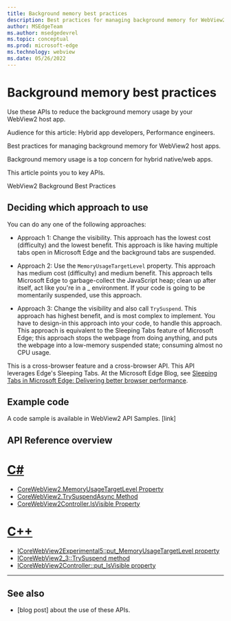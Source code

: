 ```yaml
---
title: Background memory best practices
description: Best practices for managing background memory for WebView2 host apps.
author: MSEdgeTeam
ms.author: msedgedevrel
ms.topic: conceptual
ms.prod: microsoft-edge
ms.technology: webview
ms.date: 05/26/2022
---
```

# Background memory best practices

Use these APIs to reduce the background memory usage by your WebView2 host app.

Audience for this article: Hybrid app developers, Performance engineers.

Best practices for managing background memory for WebView2 host apps.

Background memory usage is a top concern for hybrid native/web apps.

This article points you to key APIs.

WebView2 Background Best Practices


<!-- ====================================================================== -->
## Deciding which approach to use

You can do any one of the following approaches:

* Approach 1: Change the visibility.  This approach has the lowest cost (difficulty) and the lowest benefit.  This approach is like having multiple tabs open in Microsoft Edge and the background tabs are suspended.

* Approach 2: Use the `MemoryUsageTargetLevel` property.  This approach has medium cost (difficulty) and medium benefit.  This approach tells Microsoft Edge to garbage-collect the JavaScript heap; clean up after itself, act like you're in a _ environment.  If your code is going to be momentarily suspended, use this approach.

* Approach 3: Change the visibility and also call `TrySuspend`.  This approach has highest benefit, and is most complex to implement.  You have to design-in this approach into your code, to handle this approach.  This approach is equivalent to the Sleeping Tabs feature of Microsoft Edge; this approach stops the webpage from doing anything, and puts the webpage into a low-memory suspended state; consuming almost no CPU usage.


<!-- 
Link to scenario: in work item
Link to specs/explainers: in work item
There will be a screencast/gif/demo
-->

This is a cross-browser feature and a cross-browser API.  This API leverages Edge's Sleeping Tabs.  At the Microsoft Edge Blog, see [Sleeping Tabs in Microsoft Edge: Delivering better browser performance](https://blogs.windows.com/msedgedev/2020/12/09/sleeping-tabs-beta-performance/).


<!-- ====================================================================== -->
## Example code

A code sample is available in WebView2 API Samples.  [link]<!-- todo -->


<!-- ====================================================================== -->
<!-- ## Remarks -->

<!-- copied from https://docs.microsoft.com/dotnet/api/microsoft.web.webview2.core.corewebview2.memoryusagetargetlevel -->

<!-- 
An app may set `MemoryUsageTargetLevel` to indicate desired memory consumption level of WebView.
Scripts will not be impacted and continue to run.
This is useful for inactive apps that still want to run scripts and/or keep network connections alive and therefore could not call `TrySuspendAsync` and `Resume` to reduce memory consumption.
These apps can set memory usage target level to Low when the app becomes inactive, and set back to Normal when the app becomes active.

It is not necessary to set `CoreWebView2Controller`'s `IsVisible` property to false when setting the property.

It is a best effort operation to change memory usage level, and the API will return before the operation completes.

Setting the level to Low could potentially cause memory for some WebView browser processes to be swapped out to disk in some circumstances. It is a best effort to reduce memory usage as much as possible. If a script runs after its related memory has been swapped out, the memory will be swapped back in to ensure the script can still run, but performance might be impacted. Therefore, the app should set the level back to Normal when the app becomes active again. Setting memory usage target level back to normal will not happen automatically.

An app should choose to use either the combination of TrySuspendAsync() and Resume() or the combination of setting MemoryUsageTargetLevel to Low and Normal. It is not advisable to mix them. Trying to set MemoryUsageTargetLevel while suspended will be ignored. The TrySuspendAsync() and Resume() methods will change the MemoryUsageTargetLevel. TrySuspendAsync() will automatically set MemoryUsageTargetLevel to Low while Resume() on suspended WebView will automatically set MemoryUsageTargetLevel to Normal. Calling Resume() when the WebView is not suspended would not change MemoryUsageTargetLevel. -->


<!--
also read cpp Remarks: 
[ICoreWebView2Experimental5::put_MemoryUsageTargetLevel property](https://docs.microsoft.com/microsoft-edge/webview2/reference/win32/icorewebview2experimental5#put_memoryusagetargetlevel)

We want to bring the two API Ref pages paragraphs to be as identical as possible, lang permitting; only the lang should be different, not the discussion points & wording.
-->


<!-- ====================================================================== -->
## API Reference overview


# [C#](#tab/c-sharp)

* [CoreWebView2.MemoryUsageTargetLevel Property](https://docs.microsoft.com/dotnet/api/microsoft.web.webview2.core.corewebview2.memoryusagetargetlevel)<!-- read both .net & c++ remarks on "same" equiv prop -->
* [CoreWebView2.TrySuspendAsync Method](https://docs.microsoft.com/dotnet/api/microsoft.web.webview2.core.corewebview2.trysuspendasync)
* [CoreWebView2Controller.IsVisible Property](https://docs.microsoft.com/dotnet/api/microsoft.web.webview2.core.corewebview2controller.isvisible#microsoft-web-webview2-core-corewebview2controller-isvisible)


# [C++](#tab/cpp)

* [ICoreWebView2Experimental5::put_MemoryUsageTargetLevel property](https://docs.microsoft.com/microsoft-edge/webview2/reference/win32/icorewebview2experimental5#put_memoryusagetargetlevel)
* [ICoreWebView2_3::TrySuspend method](https://docs.microsoft.com/microsoft-edge/webview2/reference/win32/icorewebview2_3#trysuspend)
* [ICoreWebView2Controller::put_IsVisible property](https://docs.microsoft.com/microsoft-edge/webview2/reference/win32/icorewebview2controller#put_isvisible)

---


<!-- ====================================================================== -->
## See also

* [blog post] about the use of these APIs.
